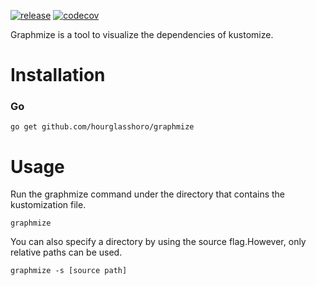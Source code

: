 [![release](https://img.shields.io/github/v/release/hourglasshoro/graphmize?logo=github&style=for-the-badge)](https://github.com/hourglasshoro/graphmize/releases) [![codecov](https://img.shields.io/codecov/c/github/hourglasshoro/graphmize?logo=codecov&style=for-the-badge&token=CRSVAM7K1W)](https://codecov.io/gh/hourglasshoro/graphmize)

Graphmize is a tool to visualize the dependencies of kustomize.

# Installation
### Go
```
go get github.com/hourglasshoro/graphmize
```

# Usage
Run the graphmize command under the directory that contains the kustomization file.
```
graphmize
```

You can also specify a directory by using the source flag.However, only relative paths can be used.
```
graphmize -s [source path]
```